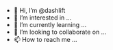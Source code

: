 - 👋 Hi, I’m @dashlift
- 👀 I’m interested in ...
- 🌱 I’m currently learning ...
- 💞️ I’m looking to collaborate on ...
- 📫 How to reach me ...

<!---
dashlift/dashlift is a ✨ special ✨ repository because its `README.md` (this file) appears on your GitHub profile.
You can click the Preview link to take a look at your changes.
--->
